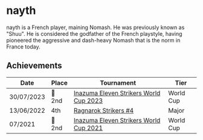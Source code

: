 # nayth

nayth is a French player, maining Nomash. He was previously known as "Shuu".
He is considered the godfather of the French playstyle, having pioneered
the aggressive and dash-heavy Nomash that is the norm in France today.

## Achievements

| Date | Place | Tournament | Tier |
| - | - | - | - |
| 30/07/2023 |:2nd_place_medal: 2nd | [Inazuma Eleven Strikers World Cup 2023](../../tournaments/worldcup23.md) | World Cup |
| 13/06/2022 | 4th | [Ragnarok Strikers #4](../../tournaments/ragna/ragna4.md) | Major |
| 07/2021 |:2nd_place_medal: 2nd | [Inazuma Eleven Strikers World Cup 2021](../../tournaments/worldcup21.md) | World Cup |
